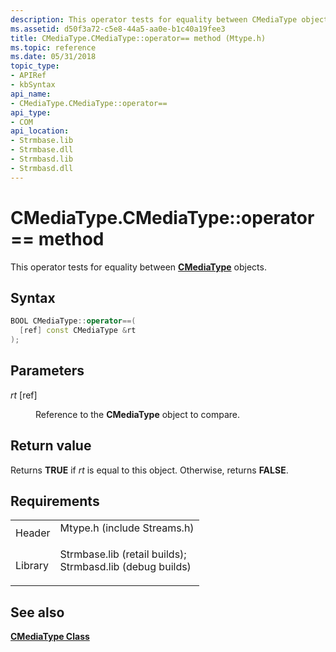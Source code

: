 ```yaml
---
description: This operator tests for equality between CMediaType objects.
ms.assetid: d50f3a72-c5e8-44a5-aa0e-b1c40a19fee3
title: CMediaType.CMediaType::operator== method (Mtype.h)
ms.topic: reference
ms.date: 05/31/2018
topic_type: 
- APIRef
- kbSyntax
api_name: 
- CMediaType.CMediaType::operator==
api_type: 
- COM
api_location: 
- Strmbase.lib
- Strmbase.dll
- Strmbasd.lib
- Strmbasd.dll
---
```


# CMediaType.CMediaType::operator== method

This operator tests for equality between [**CMediaType**](cmediatype.md) objects.

## Syntax


```C++
BOOL CMediaType::operator==(
  [ref] const CMediaType &rt
);
```



## Parameters

<dl> <dt>

*rt* \[ref\]
</dt> <dd>

Reference to the **CMediaType** object to compare.

</dd> </dl>

## Return value

Returns **TRUE** if *rt* is equal to this object. Otherwise, returns **FALSE**.

## Requirements



|                    |                                                                                                                                                                                            |
|--------------------|--------------------------------------------------------------------------------------------------------------------------------------------------------------------------------------------|
| Header<br/>  | <dl> <dt>Mtype.h (include Streams.h)</dt> </dl>                                                                                     |
| Library<br/> | <dl> <dt>Strmbase.lib (retail builds); </dt> <dt>Strmbasd.lib (debug builds)</dt> </dl> |



## See also

<dl> <dt>

[**CMediaType Class**](cmediatype.md)
</dt> </dl>

 

 




